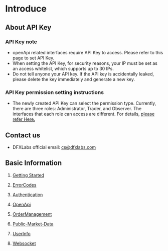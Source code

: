 
# Introduce

## About API Key
### API Key note
* openApi related interfaces require API Key to access. Please refer to this page to set API Key.
* When setting the API Key, for security reasons, your IP must be set as an access whitelist, which supports up to 30 IPs.
* Do not tell anyone your API key. If the API key is accidentally leaked, please delete the key immediately and generate a new key.

### API Key permission setting instructions
* The newly created API Key can select the permission type. Currently, there are three roles: Administrator, Trader, and Observer. The interfaces that each role can access are different. For details, [please refer Here.](https://github.com/dfxlabs/dfxlabs.github.io/blob/main/docs/OpenApi.md)

## Contact us
* DFXLabs official email: cs@dfxlabs.com


## Basic Information

1. [Getting Started](https://github.com/dfxlabs/dfxlabs.github.io/blob/main/docs/Getting%20Started.md)

2. [ErrorCodes](https://github.com/dfxlabs/dfxlabs.github.io/blob/main/docs/ErrorCodes.md)

3. [Authentication](https://github.com/dfxlabs/dfxlabs.github.io/blob/main/docs/Authentication.md)

4. [OpenApi](https://github.com/dfxlabs/dfxlabs.github.io/blob/main/docs/OpenApi.md)

5. [OrderManagement](https://github.com/dfxlabs/dfxlabs.github.io/blob/main/docs/OrderManagement.md)

6. [Public-Market-Data](https://github.com/dfxlabs/dfxlabs.github.io/blob/main/docs/Public-Market-Data.md)

7. [UserInfo](https://github.com/dfxlabs/dfxlabs.github.io/blob/main/docs/UserInfo.md)

8. [Websocket](https://github.com/dfxlabs/dfxlabs.github.io/blob/main/docs/Websocket.md)
